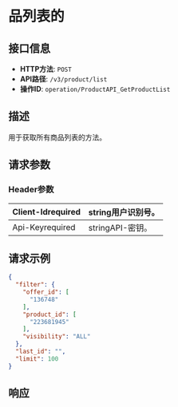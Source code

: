 # 品列表的

## 接口信息

- **HTTP方法**: `POST`
- **API路径**: `/v3/product/list`
- **操作ID**: `operation/ProductAPI_GetProductList`

## 描述

用于获取所有商品列表的方法。

## 请求参数

### Header参数

| Client-Idrequired | string用户识别号。 |
|---|---|
| Api-Keyrequired | stringAPI-密钥。 |

## 请求示例

```json
{
  "filter": {
    "offer_id": [
      "136748"
    ],
    "product_id": [
      "223681945"
    ],
    "visibility": "ALL"
  },
  "last_id": "",
  "limit": 100
}
```

## 响应
